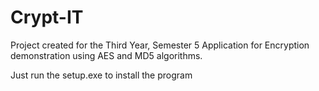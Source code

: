 # Crypt-IT

Project created for the Third Year, Semester 5
Application for Encryption demonstration using AES and MD5 algorithms.

Just run the setup.exe to install the program
